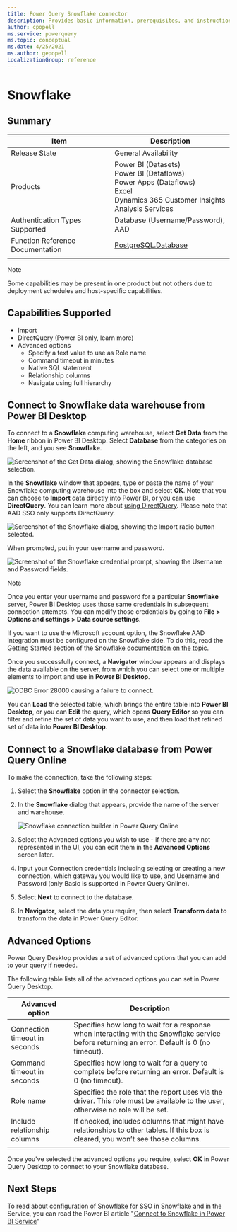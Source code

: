 ```yaml
---
title: Power Query Snowflake connector
description: Provides basic information, prerequisites, and instructions on how to connect to Snowflake database, along with native query folding instructions and troubleshooting tips.
author: cpopell
ms.service: powerquery
ms.topic: conceptual
ms.date: 4/25/2021
ms.author: gepopell
LocalizationGroup: reference
---
```


# Snowflake

## Summary

| Item | Description |
| ---- | ----------- |
| Release State | General Availability |
| Products | Power BI (Datasets)<br/>Power BI (Dataflows)<br/>Power Apps (Dataflows)<br/>Excel<br/>Dynamics 365 Customer Insights<br/>Analysis Services |
| Authentication Types Supported | Database (Username/Password), AAD |
| Function Reference Documentation | [PostgreSQL.Database](https://docs.microsoft.com/powerquery-m/postgresql-database) |
| | |

> [!Note]
> Some capabilities may be present in one product but not others due to deployment schedules and host-specific capabilities.
> 
## Capabilities Supported

- Import
- DirectQuery (Power BI only, learn more)
- Advanced options
  - Specify a text value to use as Role name
  - Command timeout in minutes
  - Native SQL statement
  - Relationship columns
  - Navigate using full hierarchy

## Connect to Snowflake data warehouse from Power BI Desktop

To connect to a **Snowflake** computing warehouse, select **Get Data** from the **Home** ribbon in Power BI Desktop. Select **Database** from the categories on the left, and you see **Snowflake**.

![Screenshot of the Get Data dialog, showing the Snowflake database selection.](./media/Snowflake/snowflake-get-data.png)

In the **Snowflake** window that appears, type or paste the name of your Snowflake computing warehouse into the box and select **OK**. Note that you can choose to **Import** data directly into Power BI, or you can use **DirectQuery**. You can learn more about [using DirectQuery](https://docs.microsoft.com/power-bi/connect-data/desktop-use-directquery). Please note that AAD SSO only supports DirectQuery.

![Screenshot of the Snowflake dialog, showing the Import radio button selected.](./media/Snowflake/snowflake-connection-screen.png)

When prompted, put in your username and password.

![Screenshot of the Snowflake credential prompt, showing the Username and Password fields.](./media/Snowflake/snowflake-authentication.png)

> [!NOTE]
> Once you enter your username and password for a particular **Snowflake** server, Power BI Desktop uses those same credentials in subsequent connection attempts. You can modify those credentials by going to **File > Options and settings > Data source settings**.
> 
> 

If you want to use the Microsoft account option, the Snowflake AAD integration must be configured on the Snowflake side. To do this, read the Getting Started section of the [Snowflake documentation on the topic](https://docs.snowflake.net/manuals/user-guide/oauth-powerbi.html#power-bi-sso-to-snowflake).

Once you successfully connect, a **Navigator** window appears and displays the data available on the server, from which you can select one or multiple elements to import and use in **Power BI Desktop**.

![ODBC Error 28000 causing a failure to connect.](./media/Snowflake/snowflake-odbc-error.png)

You can **Load** the selected table, which brings the entire table into **Power BI Desktop**, or you can **Edit** the query, which opens **Query Editor** so you can filter and refine the set of data you want to use, and then load that refined set of data into **Power BI Desktop**.

## Connect to a Snowflake database from Power Query Online

To make the connection, take the following steps:

1. Select the **Snowflake** option in the connector selection.

2. In the **Snowflake** dialog that appears, provide the name of the server and warehouse.

   ![Snowflake connection builder in Power Query Online](./media/Snowflake/snowflake-pqo-advanced.png)

3. Select the Advanced options you wish to use - if there are any not represented in the UI, you can edit them in the **Advanced Options** screen later.

4. Input your Connection credentials including selecting or creating a new connection, which gateway you would like to use, and Username and Password (only Basic is supported in Power Query Online).

5. Select **Next** to connect to the database.

6. In **Navigator**, select the data you require, then select **Transform data** to transform the data in Power Query Editor.

## Advanced Options

Power Query Desktop provides a set of advanced options that you can add to your query if needed.

The following table lists all of the advanced options you can set in Power Query Desktop.

| Advanced option	| Description |
| --------------- | ----------- |
| Connection timeout in seconds | Specifies how long to wait for a response when interacting with the Snowflake service before returning an error. Default is 0 (no timeout).|
| Command timeout in seconds | Specifies how long to wait for a query to complete before returning an error. Default is 0 (no timeout). |
| Role name | Specifies the role that the report uses via the driver. This role must be available to the user, otherwise no role will be set. |
| Include relationship columns | If checked, includes columns that might have relationships to other tables. If this box is cleared, you won’t see those columns. |
| | |

Once you've selected the advanced options you require, select **OK** in Power Query Desktop to connect to your Snowflake database.

## Next Steps

To read about configuration of Snowflake for SSO in Snowflake and in the Service, you can read the Power BI article "[Connect to Snowflake in Power BI Service](https://docs.microsoft.com/power-bi/connect-data/service-connect-snowflake)"
